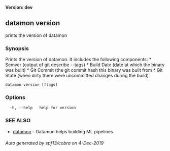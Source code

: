 **Version: dev**

## datamon version

prints the version of datamon

### Synopsis

Prints the version of datamon. It includes the following components:
	* Semver (output of git describe --tags)
	* Build Date (date at which the binary was built)
	* Git Commit (the git commit hash this binary was built from
	* Git State (when dirty there were uncommitted changes during the build)


```
datamon version [flags]
```

### Options

```
  -h, --help   help for version
```

### SEE ALSO

* [datamon](datamon.md)	 - Datamon helps building ML pipelines

###### Auto generated by spf13/cobra on 4-Dec-2019
